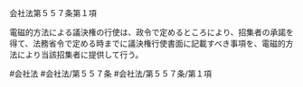 会社法第５５７条第１項

電磁的方法による議決権の行使は、政令で定めるところにより、招集者の承諾を得て、法務省令で定める時までに議決権行使書面に記載すべき事項を、電磁的方法により当該招集者に提供して行う。

#会社法
#会社法/第５５７条
#会社法/第５５７条/第１項

